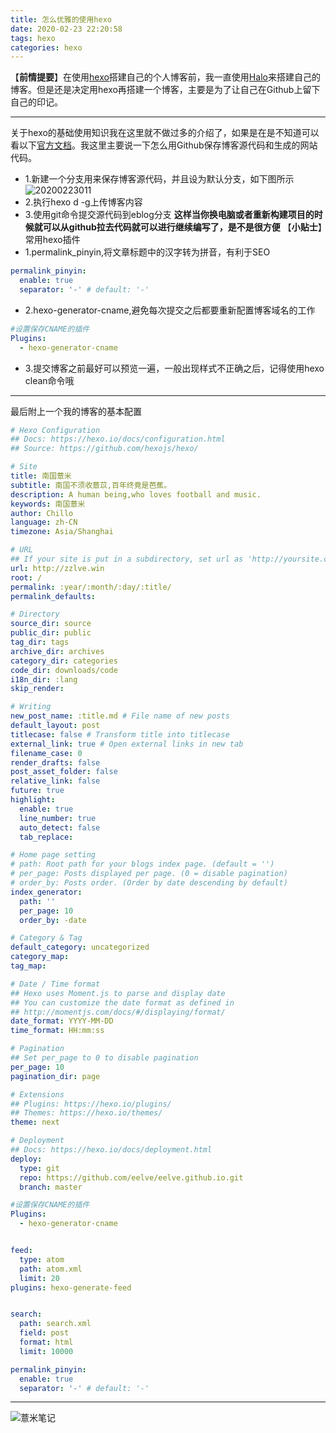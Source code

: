 ```yaml
---
title: 怎么优雅的使用hexo
date: 2020-02-23 22:20:58
tags: hexo
categories: hexo
---
```

【**前情提要**】在使用[hexo](https://hexo.io/zh-cn/)搭建自己的个人博客前，我一直使用[Halo](https://halo.run/)来搭建自己的博客。但是还是决定用hexo再搭建一个博客，主要是为了让自己在Github上留下自己的印记。

-----
关于hexo的基础使用知识我在这里就不做过多的介绍了，如果是在是不知道可以看以下[官方文档](https://hexo.io/zh-cn/docs/)。我这里主要说一下怎么用Github保存博客源代码和生成的网站代码。

* 1.新建一个分支用来保存博客源代码，并且设为默认分支，如下图所示
![20200223011](https://eelve.com/upload/2020/2/20200223011-1816538384854e64bb090740d8ea0621.png)
* 2.执行hexo d -g上传博客内容
* 3.使用git命令提交源代码到eblog分支
**这样当你换电脑或者重新构建项目的时候就可以从github拉去代码就可以进行继续编写了，是不是很方便**
【**小贴士**】常用hexo插件
* 1.permalink_pinyin,将文章标题中的汉字转为拼音，有利于SEO
```yaml
permalink_pinyin:
  enable: true
  separator: '-' # default: '-'
```
* 2.hexo-generator-cname,避免每次提交之后都要重新配置博客域名的工作
```yaml
#设置保存CNAME的插件
Plugins:
  - hexo-generator-cname
```
* 3.提交博客之前最好可以预览一遍，一般出现样式不正确之后，记得使用hexo clean命令哦

---
最后附上一个我的博客的基本配置
```yaml
# Hexo Configuration
## Docs: https://hexo.io/docs/configuration.html
## Source: https://github.com/hexojs/hexo/

# Site
title: 南国薏米
subtitle: 南国不须收薏苡,百年终竟是芭蕉。
description: A human being,who loves football and music.
keywords: 南国薏米
author: Chillo
language: zh-CN
timezone: Asia/Shanghai

# URL
## If your site is put in a subdirectory, set url as 'http://yoursite.com/child' and root as '/child/'
url: http://zzlve.win
root: /
permalink: :year/:month/:day/:title/
permalink_defaults:

# Directory
source_dir: source
public_dir: public
tag_dir: tags
archive_dir: archives
category_dir: categories
code_dir: downloads/code
i18n_dir: :lang
skip_render:

# Writing
new_post_name: :title.md # File name of new posts
default_layout: post
titlecase: false # Transform title into titlecase
external_link: true # Open external links in new tab
filename_case: 0
render_drafts: false
post_asset_folder: false
relative_link: false
future: true
highlight:
  enable: true
  line_number: true
  auto_detect: false
  tab_replace:

# Home page setting
# path: Root path for your blogs index page. (default = '')
# per_page: Posts displayed per page. (0 = disable pagination)
# order_by: Posts order. (Order by date descending by default)
index_generator:
  path: ''
  per_page: 10
  order_by: -date

# Category & Tag
default_category: uncategorized
category_map:
tag_map:

# Date / Time format
## Hexo uses Moment.js to parse and display date
## You can customize the date format as defined in
## http://momentjs.com/docs/#/displaying/format/
date_format: YYYY-MM-DD
time_format: HH:mm:ss

# Pagination
## Set per_page to 0 to disable pagination
per_page: 10
pagination_dir: page

# Extensions
## Plugins: https://hexo.io/plugins/
## Themes: https://hexo.io/themes/
theme: next

# Deployment
## Docs: https://hexo.io/docs/deployment.html
deploy:
  type: git
  repo: https://github.com/eelve/eelve.github.io.git
  branch: master

#设置保存CNAME的插件
Plugins:
  - hexo-generator-cname


feed:
  type: atom
  path: atom.xml
  limit: 20
plugins: hexo-generate-feed


search:
  path: search.xml
  field: post
  format: html
  limit: 10000

permalink_pinyin:
  enable: true
  separator: '-' # default: '-'
```
---
![薏米笔记](https://eelve.com/upload/2019/8/eblog-b269767ff45b4e01a1c380e38898c1c0.png)
